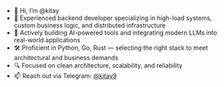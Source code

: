 - 👋 Hi, I’m @kitay
- 💼 Experienced backend developer specializing in high-load systems, custom business logic, and distributed infrastructure  
- 🤖 Actively building AI-powered tools and integrating modern LLMs into real-world applications  
- 🛠 Proficient in Python, Go, Rust — selecting the right stack to meet architectural and business demands  
- 🔍 Focused on clean architecture, scalability, and reliability  
- 📫 Reach out via Telegram: [@kitay9](https://t.me/kitay9)

<!---
kitay-sudo/kitay-sudo is a ✨ special ✨ repository because its `README.md` (this file) appears on your GitHub profile.
You can click the Preview link to take a look at your changes.
--->
